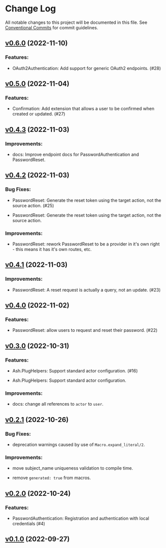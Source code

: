 # Change Log

All notable changes to this project will be documented in this file.
See [Conventional Commits](Https://conventionalcommits.org) for commit guidelines.

<!-- changelog -->

## [v0.6.0](https://github.com/team-alembic/ash_authentication/compare/v0.5.0...v0.6.0) (2022-11-10)




### Features:

* OAuth2Authentication: Add support for generic OAuth2 endpoints. (#28)

## [v0.5.0](https://github.com/team-alembic/ash_authentication/compare/v0.4.3...v0.5.0) (2022-11-04)




### Features:

* Confirmation: Add extension that allows a user to be confirmed when created or updated. (#27)

## [v0.4.3](https://github.com/team-alembic/ash_authentication/compare/v0.4.2...v0.4.3) (2022-11-03)




### Improvements:

* docs: Improve endpoint docs for PasswordAuthentication and PasswordReset.

## [v0.4.2](https://github.com/team-alembic/ash_authentication/compare/v0.4.1...v0.4.2) (2022-11-03)




### Bug Fixes:

* PasswordReset: Generate the reset token using the target action, not the source action. (#25)

* PasswordReset: Generate the reset token using the target action, not the source action.

### Improvements:

* PasswordReset: rework PasswordReset to be a provider in it's own right - this means it has it's own routes, etc.

## [v0.4.1](https://github.com/team-alembic/ash_authentication/compare/v0.4.0...v0.4.1) (2022-11-03)




### Improvements:

* PasswordReset: A reset request is actually a query, not an update. (#23)

## [v0.4.0](https://github.com/team-alembic/ash_authentication/compare/v0.3.0...v0.4.0) (2022-11-02)




### Features:

* PasswordReset: allow users to request and reset their password. (#22)

## [v0.3.0](https://github.com/team-alembic/ash_authentication/compare/v0.2.1...v0.3.0) (2022-10-31)




### Features:

* Ash.PlugHelpers: Support standard actor configuration. (#16)

* Ash.PlugHelpers: Support standard actor configuration.

### Improvements:

* docs: change all references to `actor` to `user`.

## [v0.2.1](https://github.com/team-alembic/ash_authentication/compare/v0.2.0...v0.2.1) (2022-10-26)




### Bug Fixes:

* deprecation warnings caused by use of `Macro.expand_literal/2`.

### Improvements:

* move subject_name uniqueness validation to compile time.

* remove `generated: true` from macros.

## [v0.2.0](https://github.com/team-alembic/ash_authentication/compare/v0.1.0...v0.2.0) (2022-10-24)




### Features:

* PasswordAuthentication: Registration and authentication with local credentials (#4)

## [v0.1.0](https://github.com/team-alembic/ash_authentication/compare/v0.1.0...v0.1.0) (2022-09-27)




